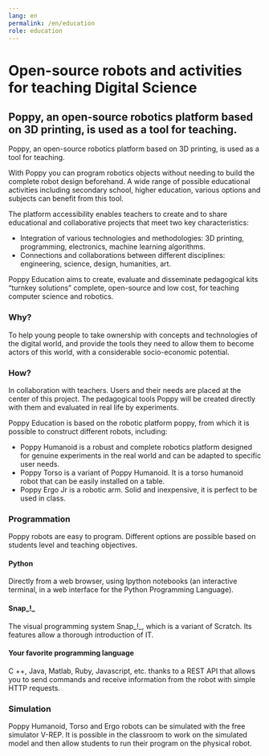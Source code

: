 ```yaml
---
lang: en
permalink: /en/education
role: education
---
```


# Open-source robots and activities for teaching Digital Science

## Poppy, an open-source robotics platform based on 3D printing, is used as a tool for teaching.

Poppy, an open-source robotics platform based on 3D printing, is used as a tool for teaching.

With Poppy you can program robotics objects without needing to build the complete robot design beforehand. A wide range of possible educational activities including secondary school, higher education, various options and subjects can benefit from this tool.

The platform accessibility enables teachers to create and to share educational and collaborative projects that meet two key characteristics:

* Integration of various technologies and methodologies: 3D printing, programming, electronics, machine learning algorithms.
* Connections and collaborations between different disciplines: engineering, science, design, humanities, art.

Poppy Education aims to create, evaluate and disseminate pedagogical kits “turnkey solutions” complete, open-source and low cost, for teaching computer science and robotics.

### Why?

To help young people to take ownership with concepts and technologies of the digital world, and provide the tools they need to allow them to become actors of this world, with a considerable socio-economic potential.

### How?

In collaboration with teachers. Users and their needs are placed at the center of this project. The pedagogical tools Poppy will be created directly with them and evaluated in real life by experiments.

Poppy Education is based on the robotic platform poppy, from which it is possible to construct different robots, including:

* Poppy Humanoid is a robust and complete robotics platform designed for genuine experiments in the real world and can be adapted to specific user needs.
* Poppy Torso is a variant of Poppy Humanoid. It is a torso humanoid robot that can be easily installed on a table.
* Poppy Ergo Jr is a robotic arm. Solid and inexpensive, it is perfect to be used in class.

### Programmation

Poppy robots are easy to program. Different options are possible based on students level and teaching objectives.

#### Python

Directly from a web browser, using Ipython notebooks (an interactive terminal, in a web interface for the Python Programming Language).

#### Snap_!_

The visual programming system Snap_!_, which is a variant of Scratch. Its features allow a thorough introduction of IT.

#### Your favorite programming language

C ++, Java, Matlab, Ruby, Javascript, etc. thanks to a REST API that allows you to send commands and receive information from the robot with simple HTTP requests.

### Simulation

Poppy Humanoid, Torso and Ergo robots can be simulated with the free simulator V-REP. It is possible in the classroom to work on the simulated model and then allow students to run their program on the physical robot.
